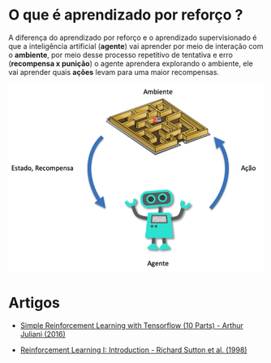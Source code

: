 # O que é aprendizado por reforço ?

A diferença do aprendizado por reforço e o aprendizado supervisionado é que a inteligência artificial (**agente**) vai aprender por meio de interação com o **ambiente**, por meio desse processo repetitivo de tentativa e erro (**recompensa x punição**) o agente aprendera explorando o ambiente, ele vai aprender quais **ações** levam para uma maior recompensas.


![alt text](../imagens/AprendizadoPorReforco/ex1.png)



# Artigos 

- [Simple Reinforcement Learning with Tensorflow (10 Parts) - Arthur Juliani (2016)](https://awjuliani.medium.com/simple-reinforcement-learning-with-tensorflow-part-0-q-learning-with-tables-and-neural-networks-d195264329d0)

- [Reinforcement Learning I: Introduction - Richard Sutton et al. (1998)](https://citeseerx.ist.psu.edu/document?repid=rep1&type=pdf&doi=e66ff7b379b476b90422bf363361b5380ee4049d)





